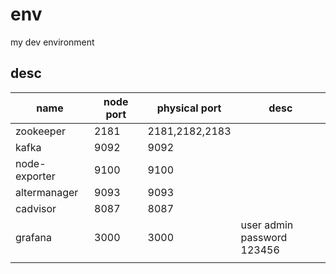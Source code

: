 # env
my dev environment

## desc

| name          | node port | physical port  | desc                            |
| ------------- | --------- | -------------- | ------------------------------- |
| zookeeper     | 2181      | 2181,2182,2183 |                                 |
| kafka         | 9092      | 9092           |                                 |
| node-exporter | 9100      | 9100           |                                 |
| altermanager  | 9093      | 9093           |                                 |
| cadvisor      | 8087      | 8087           |                                 |
| grafana       | 3000      | 3000           | user admin<br />password 123456 |
|               |           |                |                                 |

